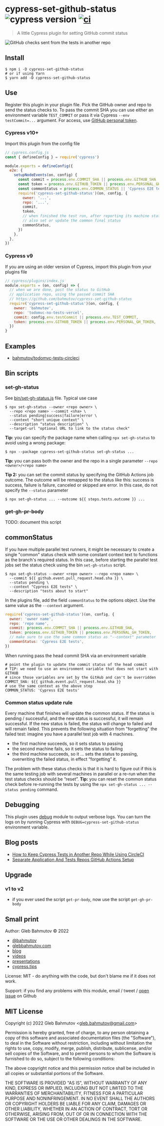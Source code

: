 # cypress-set-github-status ![cypress version](https://img.shields.io/badge/cypress-11.0.1-brightgreen) [![ci](https://github.com/bahmutov/cypress-set-github-status/actions/workflows/ci.yml/badge.svg?branch=main)](https://github.com/bahmutov/cypress-set-github-status/actions/workflows/ci.yml)

> A little Cypress plugin for setting GitHub commit status

![GitHub checks sent from the tests in another repo](./images/checks.png)

## Install

```
$ npm i -D cypress-set-github-status
# or if using Yarn
$ yarn add -D cypress-set-github-status
```

## Use

Register this plugin in your plugin file. Pick the GitHub owner and repo to send the status checks to. To pass the commit SHA you can use either an environment variable `TEST_COMMIT` or pass it via Cypress `--env testCommit=...` argument. For access, use [GitHub personal token](https://github.com/settings/tokens).

### Cypress v10+

Import this plugin from the config file

```js
// cypress.config.js
const { defineConfig } = require('cypress')

module.exports = defineConfig({
  e2e: {
    setupNodeEvents(on, config) {
      const commit = process.env.COMMIT_SHA || process.env.GITHUB_SHA
      const token = process.env.GITHUB_TOKEN || process.env.PERSONAL_GH_TOKEN
      const commonStatus = process.env.COMMON_STATUS || 'Cypress E2E tests'
      require('cypress-set-github-status')(on, config, {
        owner: '...',
        repo: '...',
        commit,
        token,
        // when finished the test run, after reporting its machine status
        // also set or update the common final status
        commonStatus,
      })
    },
  },
})
```

### Cypress v9

If you are using an older version of Cypress, import this plugin from your plugins file

```js
// cypress/plugins/index.js
module.exports = (on, config) => {
  // when we are done, post the status to GitHub
  // application repo, using the passed commit SHA
  // https://github.com/bahmutov/cypress-set-github-status
  require('cypress-set-github-status')(on, config, {
    owner: 'bahmutov',
    repo: 'todomvc-no-tests-vercel',
    commit: config.env.testCommit || process.env.TEST_COMMIT,
    token: process.env.GITHUB_TOKEN || process.env.PERSONAL_GH_TOKEN,
  })
}
```

## Examples

- [bahmutov/todomvc-tests-circleci](https://github.com/bahmutov/todomvc-tests-circleci)

## Bin scripts

### set-gh-status

See [bin/set-gh-status.js](./bin/set-gh-status.js) file. Typical use case

```
$ npx set-gh-status --owner <repo owner> \
  --repo <repo name> --commit <sha> \
  --status pending|success|failure|error \
  --context "short unique context" \
  --description "status description" \
  --target-url "optional URL to link to the status check"
```

**Tip:** you can specify the package name when calling `npx set-gh-status` to avoid using a wrong package:

```
$ npx --package cypress-set-github-status set-gh-status ...
```

**Tip:** you can pass both the owner and the repo in a single parameter `--repo <owner>/<repo name>`

**Tip 2:** you can set the commit status by specifying the GitHub Actions job outcome. The outcome will be remapped to the status like this: success is success, failure is failure, canceled or skipped are error. In this case, do not specify the `--status` parameter

```
$ npx set-gh-status ... --outcome ${{ steps.tests.outcome }} ...
```

### get-gh-pr-body

TODO: document this script

## commonStatus

If you have multiple parallel test runners, it might be necessary to create a single "common" status check with some constant context text to functions as the branch's required status. In this case, before starting the parallel test jobs set the status check using the bin `set-gh-status` script.

```
$ npx set-gh-status --owner <repo owner> --repo <repo name> \
  --commit ${{ github.event.pull_request.head.sha }} \
  --status pending \
  --context "Cypress E2E tests" \
  --description "tests about to start"
```

In the plugins file, add the field `commonStatus` to the options object. Use the same value as the `--context` argument.

```js
require('cypress-set-github-status')(on, config, {
  owner: 'owner name',
  repo: 'repo name',
  commit: process.env.COMMIT_SHA || process.env.GITHUB_SHA,
  token: process.env.GITHUB_TOKEN || process.env.PERSONAL_GH_TOKEN,
  // make sure to use the same common status as "--context" parameter
  commonStatus: 'Cypress E2E tests',
})
```

When running pass the head commit SHA via an environment variable

```
# point the plugin to update the commit status of the head commit
# TIP: we need to use an environment variable that does not start with GITHUB
# since those variables are set by the GitHub and can't be overridden
COMMIT_SHA: ${{ github.event.pull_request.head.sha }}
# use the same context as the above step
COMMON_STATUS: 'Cypress E2E tests'
```

### Common status update rule

Every machine that finishes will update the common status. If the status is pending / successful, and the new status is successful, it will remain successful. If the new status is failed, the status will change to failed and will remain failed. This prevents the following situation from "forgetting" the failed test: imagine you have a parallel test job with 4 machines.

- the first machine succeeds, so it sets status to passing
- the second machine fails, so it sets the status to failing
- the third machine succeeds, so it … sets the status to passing, overwriting the failed status, in effect “forgetting” it.

The problem with these status checks is that it is hard to figure out if this is the same testing job with several machines in parallel or a re-run when the test status checks should be “reset”. **Tip:** you can reset the common status check before re-running the tests by using the `npx set-gh-status ... --status pending` command.

## Debugging

This plugin uses [debug](https://github.com/debug-js/debug#readme) module to output verbose logs. You can turn the logs on by running Cypress with `DEBUG=cypress-set-github-status` environment variable.

## Blog posts

- [How to Keep Cypress Tests in Another Repo While Using CircleCI](https://glebbahmutov.com/blog/how-to-keep-cypress-tests-in-another-repo-with-circleci/)
- [Separate Application And Tests Repos GitHub Actions Setup](https://glebbahmutov.com/blog/two-repo-github-actions-setup/)

## Upgrade

### v1 to v2

- if you ever used the script `get-pr-body`, now use the script `get-gh-pr-body`

## Small print

Author: Gleb Bahmutov &copy; 2022

- [@bahmutov](https://twitter.com/bahmutov)
- [glebbahmutov.com](https://glebbahmutov.com)
- [blog](https://glebbahmutov.com/blog/)
- [videos](https://www.youtube.com/glebbahmutov)
- [presentations](https://slides.com/bahmutov)
- [cypress.tips](https://cypress.tips)

License: MIT - do anything with the code, but don't blame me if it does not work.

Support: if you find any problems with this module, email / tweet /
[open issue](https://github.com/bahmutov/cypress-set-github-status/issues) on Github

## MIT License

Copyright (c) 2022 Gleb Bahmutov &lt;gleb.bahmutov@gmail.com&gt;

Permission is hereby granted, free of charge, to any person
obtaining a copy of this software and associated documentation
files (the "Software"), to deal in the Software without
restriction, including without limitation the rights to use,
copy, modify, merge, publish, distribute, sublicense, and/or sell
copies of the Software, and to permit persons to whom the
Software is furnished to do so, subject to the following
conditions:

The above copyright notice and this permission notice shall be
included in all copies or substantial portions of the Software.

THE SOFTWARE IS PROVIDED "AS IS", WITHOUT WARRANTY OF ANY KIND,
EXPRESS OR IMPLIED, INCLUDING BUT NOT LIMITED TO THE WARRANTIES
OF MERCHANTABILITY, FITNESS FOR A PARTICULAR PURPOSE AND
NONINFRINGEMENT. IN NO EVENT SHALL THE AUTHORS OR COPYRIGHT
HOLDERS BE LIABLE FOR ANY CLAIM, DAMAGES OR OTHER LIABILITY,
WHETHER IN AN ACTION OF CONTRACT, TORT OR OTHERWISE, ARISING
FROM, OUT OF OR IN CONNECTION WITH THE SOFTWARE OR THE USE OR
OTHER DEALINGS IN THE SOFTWARE.
